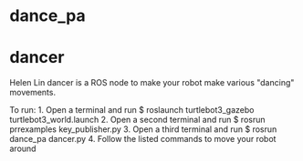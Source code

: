 # dance_pa

# dancer

Helen Lin
dancer is a ROS node to make your robot make various "dancing" movements.

To run:
    1. Open a terminal and run $ roslaunch turtlebot3_gazebo turtlebot3_world.launch
    2. Open a second terminal and run $ rosrun prrexamples key_publisher.py
    3. Open a third terminal and run $ rosrun dance_pa dancer.py
    4. Follow the listed commands to move your robot around
